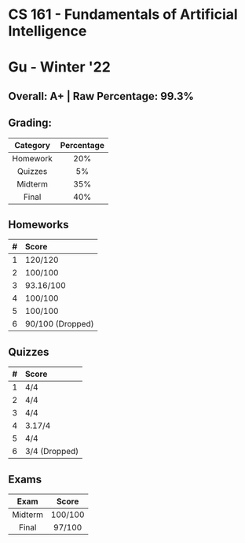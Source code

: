 # CS 161 - Fundamentals of Artificial Intelligence

# Gu - Winter '22

## Overall: A+ | Raw Percentage: 99.3%

## Grading:

| Category | Percentage |
| :------: | :--------: |
| Homework |    20%     |
| Quizzes  |     5%     |
| Midterm  |    35%     |
|  Final   |    40%     |

## Homeworks

|  #   | Score            |
| :--: | :--------------- |
|  1   | 120/120          |
|  2   | 100/100          |
|  3   | 93.16/100        |
|  4   | 100/100          |
|  5   | 100/100          |
|  6   | 90/100 (Dropped) |

## Quizzes

|  #   | Score         |
| :--: | :------------ |
|  1   | 4/4           |
|  2   | 4/4           |
|  3   | 4/4           |
|  4   | 3.17/4        |
|  5   | 4/4           |
|  6   | 3/4 (Dropped) |

## Exams

|  Exam   |  Score  |
| :-----: | :-----: |
| Midterm | 100/100 |
|  Final  | 97/100  |

